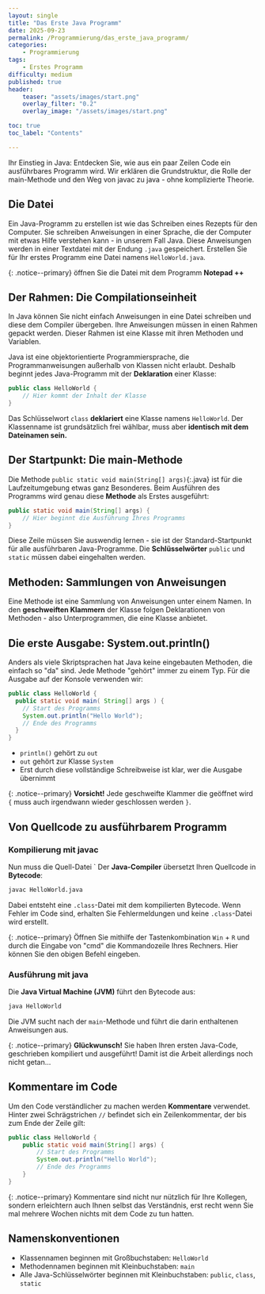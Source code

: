 ```yaml
---
layout: single
title: "Das Erste Java Programm"
date: 2025-09-23
permalink: /Programmierung/das_erste_java_programm/
categories: 
    - Programmierung
tags:
    - Erstes Programm
difficulty: medium
published: true
header:
    teaser: "assets/images/start.png"
    overlay_filter: "0.2"
    overlay_image: "/assets/images/start.png"

toc: true
toc_label: "Contents"

---
```

Ihr Einstieg in Java: Entdecken Sie, wie aus ein paar Zeilen Code ein ausführbares Programm wird. Wir erklären die Grundstruktur, die Rolle der main-Methode und den Weg von javac zu java - ohne komplizierte Theorie.

## Die Datei

Ein Java-Programm zu erstellen ist wie das Schreiben eines Rezepts für den Computer. Sie schreiben Anweisungen in einer Sprache, die der Computer mit etwas Hilfe verstehen kann - in unserem Fall Java. Diese Anweisungen werden in einer Textdatei mit der Endung `.java` gespeichert.
Erstellen Sie für Ihr erstes Programm eine Datei namens `HelloWorld.java`.

{: .notice--primary}
öffnen Sie die Datei mit dem Programm **Notepad ++**

## Der Rahmen: Die Compilationseinheit

In Java können Sie nicht einfach Anweisungen in eine Datei schreiben und diese dem Compiler übergeben. Ihre Anweisungen müssen in einen Rahmen gepackt werden. Dieser Rahmen ist eine Klasse mit ihren Methoden und Variablen.

Java ist eine objektorientierte Programmiersprache, die Programmanweisungen außerhalb von Klassen nicht erlaubt. Deshalb beginnt jedes Java-Programm mit der **Deklaration** einer Klasse:

```java
public class HelloWorld {
    // Hier kommt der Inhalt der Klasse
}
```

Das Schlüsselwort `class` **deklariert** eine Klasse namens `HelloWorld`. Der Klassenname ist grundsätzlich frei wählbar, muss aber **identisch mit dem Dateinamen sein.**

## Der Startpunkt: Die main-Methode

Die Methode `public static void main(String[] args)`{:.java} ist für die Laufzeitumgebung etwas ganz Besonderes. Beim Ausführen des Programms wird genau diese **Methode** als Erstes ausgeführt:

```java
public static void main(String[] args) {
    // Hier beginnt die Ausführung Ihres Programms
}
```

Diese Zeile müssen Sie auswendig lernen - sie ist der Standard-Startpunkt für alle ausführbaren Java-Programme.
Die **Schlüsselwörter** `public` und `static` müssen dabei eingehalten werden. 

## Methoden: Sammlungen von Anweisungen

Eine Methode ist eine Sammlung von Anweisungen unter einem Namen. In den **geschweiften Klammern** der Klasse folgen Deklarationen von Methoden - also Unterprogrammen, die eine Klasse anbietet.

## Die erste Ausgabe: System.out.println()

Anders als viele Skriptsprachen hat Java keine eingebauten Methoden, die einfach so "da" sind. Jede Methode "gehört" immer zu einem Typ. Für die Ausgabe auf der Konsole verwenden wir:

```java
public class HelloWorld {
  public static void main( String[] args ) {
    // Start des Programms
    System.out.println("Hello World");
    // Ende des Programms
  }
}
```

- `println()` gehört zu `out`
- `out` gehört zur Klasse `System`
- Erst durch diese vollständige Schreibweise ist klar, wer die Ausgabe übernimmt

{: .notice--primary}
**Vorsicht!** Jede geschweifte Klammer die geöffnet wird `{` muss auch irgendwann wieder geschlossen werden `}`.

## Von Quellcode zu ausführbarem Programm

### Kompilierung mit javac
Nun muss die Quell-Datei `
Der **Java-Compiler** übersetzt Ihren Quellcode in **Bytecode**:

```bash
javac HelloWorld.java
```

Dabei entsteht eine `.class`-Datei mit dem kompilierten Bytecode. Wenn Fehler im Code sind, erhalten Sie Fehlermeldungen und keine `.class`-Datei wird erstellt.

{: .notice--primary}
Öffnen Sie mithilfe der Tastenkombination `Win` + `R` und durch die Eingabe von "cmd" die Kommandozeile Ihres Rechners. Hier können Sie den obigen Befehl eingeben.

### Ausführung mit java
Die **Java Virtual Machine (JVM)** führt den Bytecode aus:

```bash
java HelloWorld
```

Die JVM sucht nach der `main`-Methode und führt die darin enthaltenen Anweisungen aus.

{: .notice--primary}
**Glückwunsch!** Sie haben Ihren ersten Java-Code, geschrieben kompiliert und ausgeführt! Damit ist die Arbeit allerdings noch nicht getan...

## Kommentare im Code

Um den Code verständlicher zu machen werden **Kommentare** verwendet.
Hinter zwei Schrägstrichen `//` befindet sich ein Zeilenkommentar, der bis zum Ende der Zeile gilt:

```java
public class HelloWorld {
    public static void main(String[] args) {
        // Start des Programms
        System.out.println("Hello World");
        // Ende des Programms
    }
}
```

{: .notice--primary}
Kommentare sind nicht nur nützlich für Ihre Kollegen, sondern erleichtern auch Ihnen selbst das Verständnis, erst recht wenn Sie mal mehrere Wochen nichts mit dem Code zu tun hatten.


## Namenskonventionen

- Klassennamen beginnen mit Großbuchstaben: `HelloWorld`
- Methodennamen beginnen mit Kleinbuchstaben: `main`
- Alle Java-Schlüsselwörter beginnen mit Kleinbuchstaben: `public`, `class`, `static`
